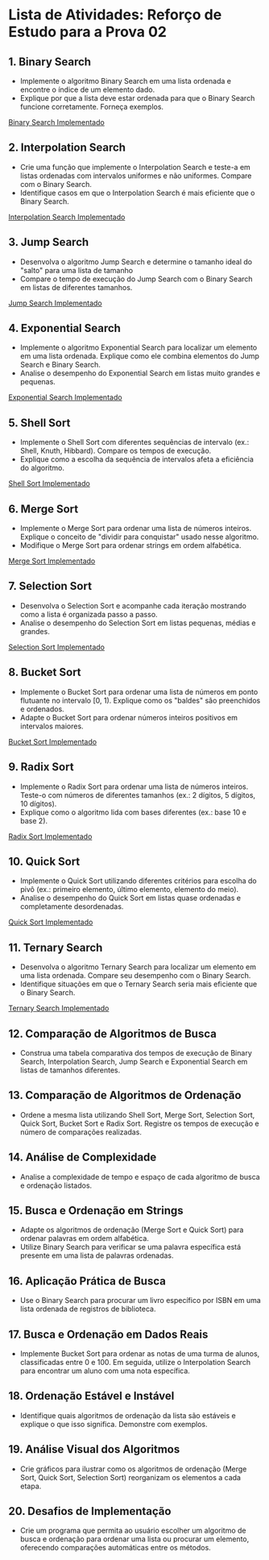 # Lista de Atividades: Reforço de Estudo para a Prova 02

## 1. Binary Search
   - Implemente o algoritmo Binary Search em uma lista ordenada e encontre o índice de um elemento dado.
   - Explique por que a lista deve estar ordenada para que o Binary Search funcione corretamente. Forneça exemplos.

[Binary Search Implementado](https://github.com/LuisFernandoPBPereira/SortAndSearchAlgoritms_CSharp/blob/main/SortAndSearchAlgoritms/SortAndSearchAlgoritms/Algoritms/Search/BinarySearch.cs)

## 2. Interpolation Search  
   - Crie uma função que implemente o Interpolation Search e teste-a em listas ordenadas com intervalos uniformes e não uniformes. Compare com o Binary Search.
   - Identifique casos em que o Interpolation Search é mais eficiente que o Binary Search.

[Interpolation Search Implementado](https://github.com/LuisFernandoPBPereira/SortAndSearchAlgoritms_CSharp/blob/main/SortAndSearchAlgoritms/SortAndSearchAlgoritms/Algoritms/Search/InterpolationSearch.cs)

## 3. Jump Search
   - Desenvolva o algoritmo Jump Search e determine o tamanho ideal do "salto" para uma lista de tamanho 
   - Compare o tempo de execução do Jump Search com o Binary Search em listas de diferentes tamanhos.

[Jump Search Implementado](https://github.com/LuisFernandoPBPereira/SortAndSearchAlgoritms_CSharp/blob/main/SortAndSearchAlgoritms/SortAndSearchAlgoritms/Algoritms/Search/JumpSearch.cs)

## 4. Exponential Search
   - Implemente o algoritmo Exponential Search para localizar um elemento em uma lista ordenada. Explique como ele combina elementos do Jump Search e Binary Search.
   - Analise o desempenho do Exponential Search em listas muito grandes e pequenas.

[Exponential Search Implementado](https://github.com/LuisFernandoPBPereira/SortAndSearchAlgoritms_CSharp/blob/main/SortAndSearchAlgoritms/SortAndSearchAlgoritms/Algoritms/Search/ExponentialSearch.cs)

## 5. Shell Sort
   - Implemente o Shell Sort com diferentes sequências de intervalo (ex.: Shell, Knuth, Hibbard). Compare os tempos de execução.
   - Explique como a escolha da sequência de intervalos afeta a eficiência do algoritmo.

[Shell Sort Implementado](https://github.com/LuisFernandoPBPereira/SortAndSearchAlgoritms_CSharp/blob/main/SortAndSearchAlgoritms/SortAndSearchAlgoritms/Algoritms/Sort/ShellSort.cs)

## 6. Merge Sort
   - Implemente o Merge Sort para ordenar uma lista de números inteiros. Explique o conceito de "dividir para conquistar" usado nesse algoritmo.
   - Modifique o Merge Sort para ordenar strings em ordem alfabética.

[Merge Sort Implementado](https://github.com/LuisFernandoPBPereira/SortAndSearchAlgoritms_CSharp/blob/main/SortAndSearchAlgoritms/SortAndSearchAlgoritms/Algoritms/Sort/MergeSort.cs)

## 7. Selection Sort
   - Desenvolva o Selection Sort e acompanhe cada iteração mostrando como a lista é organizada passo a passo.
   - Analise o desempenho do Selection Sort em listas pequenas, médias e grandes.

[Selection Sort Implementado](https://github.com/LuisFernandoPBPereira/SortAndSearchAlgoritms_CSharp/blob/main/SortAndSearchAlgoritms/SortAndSearchAlgoritms/Algoritms/Sort/SelectionSort.cs)

## 8. Bucket Sort
   - Implemente o Bucket Sort para ordenar uma lista de números em ponto flutuante no intervalo [0, 1). Explique como os "baldes" são preenchidos e ordenados.
   - Adapte o Bucket Sort para ordenar números inteiros positivos em intervalos maiores.

[Bucket Sort Implementado](https://github.com/LuisFernandoPBPereira/SortAndSearchAlgoritms_CSharp/blob/main/SortAndSearchAlgoritms/SortAndSearchAlgoritms/Algoritms/Sort/BucketSort.cs)

## 9. Radix Sort
   - Implemente o Radix Sort para ordenar uma lista de números inteiros. Teste-o com números de diferentes tamanhos (ex.: 2 dígitos, 5 dígitos, 10 dígitos).
   - Explique como o algoritmo lida com bases diferentes (ex.: base 10 e base 2).

[Radix Sort Implementado](https://github.com/LuisFernandoPBPereira/SortAndSearchAlgoritms_CSharp/blob/main/SortAndSearchAlgoritms/SortAndSearchAlgoritms/Algoritms/Sort/RadixSort.cs)

## 10. Quick Sort
   - Implemente o Quick Sort utilizando diferentes critérios para escolha do pivô (ex.: primeiro elemento, último elemento, elemento do meio).
   - Analise o desempenho do Quick Sort em listas quase ordenadas e completamente desordenadas.

[Quick Sort Implementado](https://github.com/LuisFernandoPBPereira/SortAndSearchAlgoritms_CSharp/blob/main/SortAndSearchAlgoritms/SortAndSearchAlgoritms/Algoritms/Sort/QuickSort.cs)
    
## 11. Ternary Search
   - Desenvolva o algoritmo Ternary Search para localizar um elemento em uma lista ordenada. Compare seu desempenho com o Binary Search.
   - Identifique situações em que o Ternary Search seria mais eficiente que o Binary Search.

[Ternary Search Implementado](https://github.com/LuisFernandoPBPereira/SortAndSearchAlgoritms_CSharp/blob/main/SortAndSearchAlgoritms/SortAndSearchAlgoritms/Algoritms/Search/TernarySearch.cs)

## 12. Comparação de Algoritmos de Busca
   - Construa uma tabela comparativa dos tempos de execução de Binary Search, Interpolation Search, Jump Search e Exponential Search em listas de tamanhos diferentes.

## 13. Comparação de Algoritmos de Ordenação
   - Ordene a mesma lista utilizando Shell Sort, Merge Sort, Selection Sort, Quick Sort, Bucket Sort e Radix Sort. Registre os tempos de execução e número de comparações realizadas.

## 14. Análise de Complexidade
   - Analise a complexidade de tempo e espaço de cada algoritmo de busca e ordenação listados.

## 15. Busca e Ordenação em Strings
   - Adapte os algoritmos de ordenação (Merge Sort e Quick Sort) para ordenar palavras em ordem alfabética.
   - Utilize Binary Search para verificar se uma palavra específica está presente em uma lista de palavras ordenadas.

## 16. Aplicação Prática de Busca
   - Use o Binary Search para procurar um livro específico por ISBN em uma lista ordenada de registros de biblioteca.

## 17. Busca e Ordenação em Dados Reais
   - Implemente Bucket Sort para ordenar as notas de uma turma de alunos, classificadas entre 0 e 100. Em seguida, utilize o Interpolation Search para encontrar um aluno com uma nota específica.

## 18. Ordenação Estável e Instável
   - Identifique quais algoritmos de ordenação da lista são estáveis e explique o que isso significa. Demonstre com exemplos.

## 19. Análise Visual dos Algoritmos  
   - Crie gráficos para ilustrar como os algoritmos de ordenação (Merge Sort, Quick Sort, Selection Sort) reorganizam os elementos a cada etapa.

## 20. Desafios de Implementação
   - Crie um programa que permita ao usuário escolher um algoritmo de busca e ordenação para ordenar uma lista ou procurar um elemento, oferecendo comparações automáticas entre os métodos.
